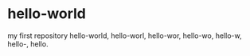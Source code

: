 # hello-world
my first repository
hello-world, hello-worl, hello-wor, hello-wo, hello-w, hello-, hello.
